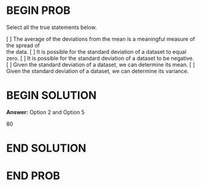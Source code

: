# BEGIN PROB

Select all the true statements below.

[ ] The average of the deviations from the mean is a meaningful
measure of the spread of\
the data.
[ ] It is possible for the standard deviation of a dataset to equal
zero.
[ ] It is possible for the standard deviation of a dataset to be
negative.
[ ] Given the standard deviation of a dataset, we can determine its
mean.
[ ] Given the standard deviation of a dataset, we can determine its
variance.

# BEGIN SOLUTION
**Answer:** Option 2 and Option 5

<average>80</average>
# END SOLUTION

# END PROB